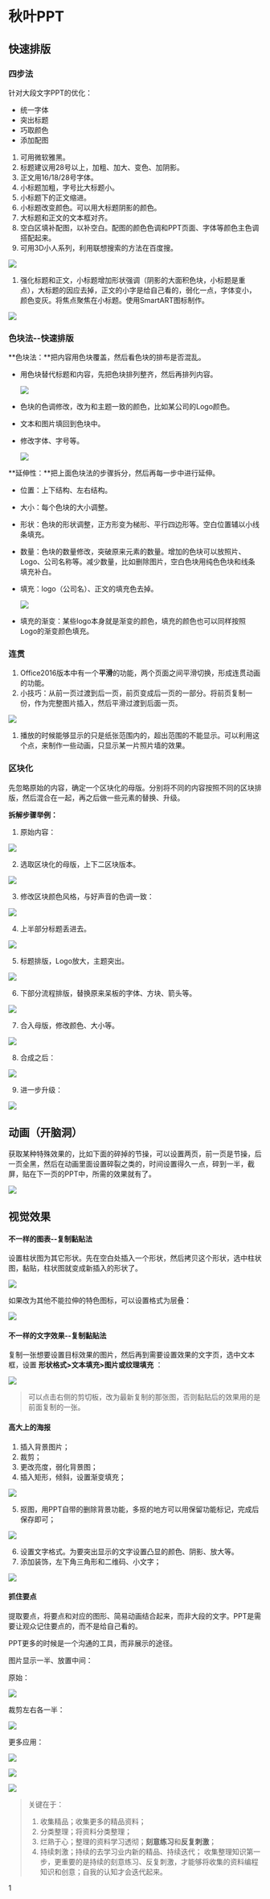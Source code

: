 # 秋叶PPT
## 快速排版
### 四步法
针对大段文字PPT的优化：
* 统一字体
* 突出标题
* 巧取颜色
* 添加配图


1. 可用微软雅黑。
1. 标题建议用28号以上，加粗、加大、变色、加阴影。
1. 正文用16/18/28号字体。
1. 小标题加粗，字号比大标题小。
1. 小标题下的正文缩进。
1. 小标题改变颜色。可以用大标题阴影的颜色。
1. 大标题和正文的文本框对齐。
1. 空白区填补配图，以补空白。配图的颜色色调和PPT页面、字体等颜色主色调搭配起来。
1. 可用3D小人系列，利用联想搜索的方法在百度搜。

  ![](assets/201/20180107-f6414ad6.png)

1. 强化标题和正文，小标题增加形状强调（阴影的大面积色块，小标题是重点），大标题的因应去掉，正文的小字是给自己看的，弱化一点，字体变小，颜色变灰。将焦点聚焦在小标题。使用SmartART图标制作。

  ![](assets/201/20180107-5d45da53.png)

### 色块法--快速排版
**色块法：**把内容用色块覆盖，然后看色块的排布是否混乱。
* 用色块替代标题和内容，先把色块排列整齐，然后再排列内容。

  ![](assets/201/20180107-2515df3e.png)

* 色块的色调修改，改为和主题一致的颜色，比如某公司的Logo颜色。
* 文本和图片填回到色块中。
* 修改字体、字号等。

  ![](assets/201/20180107-1e7f859d.png)

**延伸性：**把上面色块法的步骤拆分，然后再每一步中进行延伸。

* 位置：上下结构、左右结构。
* 大小：每个色块的大小调整。
* 形状：色块的形状调整，正方形变为梯形、平行四边形等。空白位置辅以小线条填充。
* 数量：色块的数量修改，突破原来元素的数量。增加的色块可以放照片、Logo、公司名称等。减少数量，比如删除图片，空白色块用纯色色块和线条填充补白。
* 填充：logo（公司名）、正文的填充色去掉。

  ![](assets/201/20180107-cb049775.png)

* 填充的渐变：某些logo本身就是渐变的颜色，填充的颜色也可以同样按照Logo的渐变颜色填充。

### 连贯
1. Office2016版本中有一个**平滑**的功能，两个页面之间平滑切换，形成连贯动画的功能。
1. 小技巧：从前一页过渡到后一页，前页变成后一页的一部分。将前页复制一份，作为完整图片插入，然后平滑过渡到后面一页。

  ![](assets/201/20180107-bed25fdc.png)

1. 播放的时候能够显示的只是纸张范围内的，超出范围的不能显示。可以利用这个点，来制作一些动画，只显示某一片照片墙的效果。

### 区块化
先忽略原始的内容，确定一个区块化的母版。分别将不同的内容按照不同的区块排版，然后混合在一起，再之后做一些元素的替换、升级。

**拆解步骤举例：**

1. 原始内容：

  ![](assets/201/20180107-f20215da.png)

2. 选取区块化的母版，上下二区块版本。

  ![](assets/201/20180107-1d8ce88f.png)

3. 修改区块颜色风格，与好声音的色调一致：

  ![](assets/201/20180107-2d153004.png)

4. 上半部分标题丢进去。

  ![](assets/201/20180107-5fb8ec7c.png)

5. 标题排版，Logo放大，主题突出。

  ![](assets/201/20180107-704e98b9.png)

6. 下部分流程排版，替换原来呆板的字体、方块、箭头等。

  ![](assets/201/20180107-b1f78b19.png)

7. 合入母版，修改颜色、大小等。

  ![](assets/201/20180107-38d3f394.png)

8. 合成之后：

  ![](assets/201/20180107-3cd78b1a.png)

9. 进一步升级：

  ![](assets/201/20180107-f8c1fb4f.png)

## 动画（开脑洞）

获取某种特殊效果的，比如下面的碎掉的节操，可以设置两页，前一页是节操，后一页全黑，然后在动画里面设置碎裂之类的，时间设置得久一点，碎到一半，截屏，贴在下一页的PPT中，所需的效果就有了。

  ![](assets/201/20180115-04c42b5b.png)


## 视觉效果

#### 不一样的图表--复制黏贴法

设置柱状图为其它形状。先在空白处插入一个形状，然后拷贝这个形状，选中柱状图，黏贴，柱状图就变成新插入的形状了。

  ![](assets/201/20180115-ba1825bf.png)

如果改为其他不能拉伸的特色图标，可以设置格式为层叠：

  ![](assets/201/20180115-1056ae1c.png)

#### 不一样的文字效果--复制黏贴法

复制一张想要设置目标效果的图片，然后再到需要设置效果的文字页，选中文本框，设置 **形状格式>文本填充>图片或纹理填充** ：

  ![](assets/201/20180115-1056ae1c.png)

> 可以点击右侧的剪切板，改为最新复制的那张图，否则黏贴后的效果用的是前面复制的一张。

#### 高大上的海报

1. 插入背景图片；
2. 裁剪；
3. 更改亮度，弱化背景图；
4. 插入矩形，倾斜，设置渐变填充；

  ![](assets/201/20180115-a0974b1d.png)

5. 抠图，用PPT自带的删除背景功能，多抠的地方可以用保留功能标记，完成后保存即可；

  ![](assets/201/20180115-56fc2aa8.png)

6. 设置文字格式。为要突出显示的文字设置凸显的颜色、阴影、放大等。
7. 添加装饰，左下角三角形和二维码、小文字；

  ![](assets/201/20180115-d1fc276b.png)

#### 抓住要点

提取要点，将要点和对应的图形、简易动画结合起来，而非大段的文字。PPT是需要让观众记住要点的，而不是给自己看的。

PPT更多的时候是一个沟通的工具，而非展示的途径。

图片显示一半、放置中间：

原始：

![](assets/201/20180115-07b0a5aa.png)

裁剪左右各一半：

![](assets/201/20180115-25cf9bb9.png)

更多应用：

![](assets/201/20180115-6c0dee6d.png)

![](assets/201/20180115-0f76a801.png)


![](assets/201/20180115-be93687b.png)

> 关键在于：
> 1. 收集精品；收集更多的精品资料；
> 2. 分类整理；将资料分类整理；
> 3. 烂熟于心；整理的资料学习透彻；**刻意练习**和**反复刺激**；
> 4. 持续刺激；持续的去学习业内新的精品、持续迭代；
> 收集整理知识第一步，更重要的是持续的刻意练习、反复刺激，才能够将收集的资料编程知识和创意；自我的认知才会迭代起来。

































1
